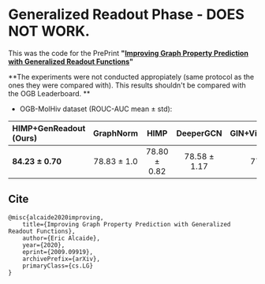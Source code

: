 # Generalized Readout Phase - DOES NOT WORK. 
This was the code for the PrePrint **"[Improving Graph Property Prediction with Generalized Readout Functions]()"**


**The experiments were not conducted appropiately (same protocol as the ones they were compared with). This results shouldn't be compared with the OGB Leaderboard. **



* OGB-MolHiv dataset (ROUC-AUC mean &#177; std): 

| **HIMP+GenReadout (Ours)** | GraphNorm | HIMP | DeeperGCN | GIN+VirtualNodes |
| :------------------------- | :-------: |:---: | :-------: | ---------------: | 
| **84.23 &#177; 0.70**   | 78.83 &#177; 1.0 | 78.80 &#177; 0.82 | 78.58 &#177; 1.17 | 77.07 &#177; 1.49 |


## Cite

```
@misc{alcaide2020improving,
    title={Improving Graph Property Prediction with Generalized Readout Functions},
    author={Eric Alcaide},
    year={2020},
    eprint={2009.09919},
    archivePrefix={arXiv},
    primaryClass={cs.LG}
}
```
